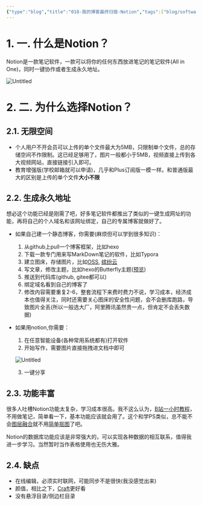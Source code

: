 ```yaml
---
{"type":"blog","title":"018-我的博客最终归宿-Notion","tags":["blog/software"],"Categories":["博客搭建"],"Establish":"2023/08/05","Num":18,"Update":"2023/08/05","abbrlink":"0","dg-publish":true,"permalink":"/Blog/018-我的博客最终归宿/","dgPassFrontmatter":true,"created":"2025-02-21T11:01:33.142+08:00","updated":"2025-03-03T20:50:29.585+08:00"}
---
```




# 1. 一. 什么是Notion？

Notion是一款笔记软件，一款可以将你的任何东西放进笔记的笔记软件(All in One)，同时一键协作或者生成永久地址。

![Untitled](https://img.codertoro.top/Bucket/img/material/018-%E6%88%91%E7%9A%84%E5%8D%9A%E5%AE%A2%E6%9C%80%E7%BB%88%E5%BD%92%E5%AE%BF%E2%80%94%E2%80%94Notion/Untitled.png)

# 2. 二. 为什么选择Notion？

## 2.1. 无限空间

- 个人用户不开会员可以上传的单个文件最大为5MB，只限制单个文件，总的存储空间不作限制。这已经足够用了，图片一般都小于5MB，视频直接上传到各大视频网站，直接链接引入即可。
- 教育增强版(学校邮箱就可以申请)，几乎和Plus订阅版一模一样。和普通版最大的区别是上传的单个文件**大小不限**

## 2.2. 生成永久地址

想必这个功能已经是刚需了吧，好多笔记软件都推出了类似的一键生成网址的功能，再将自己的个人域名和该网址绑定，自己的专属博客就做好了。

- 如果自己建一个静态博客，你需要(麻烦但可以学到很多知识)：
    1. 从github上pull一个博客框架，比如hexo
    2. 下载一款专门用来写MarkDown笔记的软件，比如Typora
    3. 建立图床，存储图片，比如[OSS](https://oss.console.aliyun.com/overview), [缤纷云](http://dogecast.com)
    4. 写文章，修改主题，比如hexo的Butterfly主题([预览](https://codertoro.top))
    5. 推送到代码库(github, gitee都可以)
    6. 绑定域名看到自己的博客了
    7. 修改内容需要重复2-6，整套流程下来费时费力不说，学习成本，经济成本也值得关注，同时还需要关心图床的安全性问题，会不会删库跑路，导致图片全丢(所以一般选大厂，阿里腾讯虽然贵一点，但肯定不会丢失数据)
    
- 如果用notion,你需要：
    1. 在任意智能设备(各种常用系统都有)打开软件
    2. 开始写作，需要图片直接拖拽进文档中即可
    
    ![Untitled](https://img.codertoro.top/Bucket/img/material/018-%E6%88%91%E7%9A%84%E5%8D%9A%E5%AE%A2%E6%9C%80%E7%BB%88%E5%BD%92%E5%AE%BF%E2%80%94%E2%80%94Notion/Untitled%201.png)
    
    3. 一键分享

## 2.3. 功能丰富

很多人吐槽Notion功能太复杂，学习成本很高。我不这么认为，[B站一小时教程](https://www.bilibili.com/video/BV1DB4y1C7Af/?spm_id_from=333.337.search-card.all.click&vd_source=b1e0514ac8f96b293918d3b728540af8)，不用做笔记，简单看一下，基本功能应该就会用了。这个和学PS类似，总不能不会<u>图层融合</u>就不用<u>简单抠图</u>了吧。

Notion的数据库功能应该是非常强大的，可以实现各种数据的相互联系，值得我进一步学习。当然暂时当作表格使用也无伤大雅。

## 2.4. 缺点

- 在线编辑，必须实时联网，可能同步不是很快(我没感觉出来)
- 颜值，相比之下，[Craft](https://blog.codertoro.top)更好看
- 没有悬浮目录/侧边栏目录